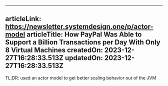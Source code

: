 -----------------------
articleLink: https://newsletter.systemdesign.one/p/actor-model
articleTitle: How PayPal Was Able to Support a Billion Transactions per Day With Only 8 Virtual Machines
createdOn: 2023-12-27T16:28:33.513Z
updatedOn: 2023-12-27T16:28:33.513Z
-----------------------

TL;DR: used an actor model to get better scaling behavior out of the JVM